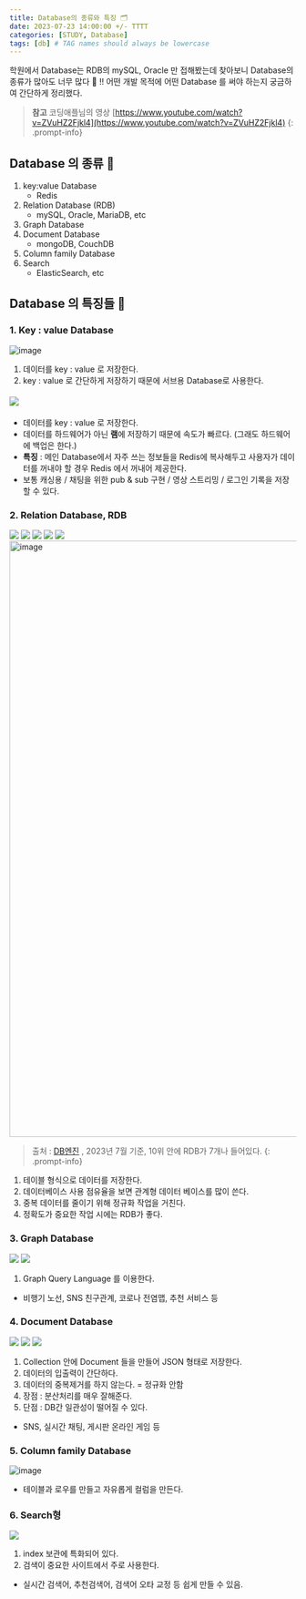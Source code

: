 ```yaml
---
title: Database의 종류와 특징 🗂️
date: 2023-07-23 14:00:00 +/- TTTT
categories: [STUDY, Database]
tags: [db] # TAG names should always be lowercase
---
```


학원에서 Database는 RDB의 mySQL, Oracle 만 접해봤는데 찾아보니 Database의 종류가 많아도 너무 많다 🤯 !!
어떤 개발 목적에 어떤 Database 를 써야 하는지 궁금하여 간단하게 정리했다.

> **참고**
> 코딩애플님의 영상 [https://www.youtube.com/watch?v=ZVuHZ2Fjkl4](https://www.youtube.com/watch?v=ZVuHZ2Fjkl4)
{: .prompt-info}

## Database 의 종류 📂
1. key:value Database
    - Redis
1. Relation Database (RDB)
    - mySQL, Oracle, MariaDB, etc
1. Graph Database
1. Document Database
    - mongoDB, CouchDB
1. Column family Database
1. Search 
    - ElasticSearch, etc

## Database 의 특징들 🎯
### 1. Key : value Database

![image](https://github.com/jeongjayun/jeongjayun.github.io/assets/116062065/79ab54b0-ecc1-4c13-8817-4a58f04ed670)

1. 데이터를 key : value 로 저장한다.
1. key : value 로 간단하게 저장하기 때문에 서브용 Database로 사용한다.

#### <img src="https://img.shields.io/badge/redis-DC382D?style=for-the-badge&logo=redis&logoColor=white">
- 데이터를 key : value 로 저장한다.
- 데이터를 하드웨어가 아닌 **램**에 저장하기 때문에 속도가 빠르다.
(그래도 하드웨어에 백업은 한다.)
- **특징** : 메인 Database에서 자주 쓰는 정보들을 Redis에 복사해두고 사용자가 데이터를 꺼내야 할 경우 Redis 에서 꺼내어 제공한다.
- 보통 캐싱용 / 채팅을 위한 pub & sub 구현 / 영상 스트리밍 / 로그인 기록을 저장할 수 있다.

### 2. Relation Database, RDB

<div align="left">
<img src="https://img.shields.io/badge/mysql-4479A1?style=for-the-badge&logo=mysql&logoColor=white">
<img src="https://img.shields.io/badge/oracle-F80000?style=for-the-badge&logo=oracle&logoColor=white">
<img src="https://img.shields.io/badge/mariadb-003545?style=for-the-badge&logo=mariadb&logoColor=white">
<img src="https://img.shields.io/badge/microsoftsqlserver-CC2927?style=for-the-badge&logo=microsoftsqlserver&logoColor=white">
<img src="https://img.shields.io/badge/postgresql-4169E1?style=for-the-badge&logo=postgresql&logoColor=white">
</div>

<img width="1047" alt="image" src="https://github.com/jeongjayun/jeongjayun.github.io/assets/116062065/a44e7806-6d79-42f9-a55d-33cfdaf29baa">

> 출처 : [DB엔진](https://db-engines.com/en/ranking) , 2023년 7월 기준, 10위 안에 RDB가 7개나 들어있다.
{: .prompt-info}

1. 테이블 형식으로 데이터를 저장한다.
1. 데이터베이스 사용 점유율을 보면 관계형 데이터 베이스를 많이 쓴다.
1. 중복 데이터를 줄이기 위해 정규화 작업을 거친다.
1. 정확도가 중요한 작업 시에는 RDB가 좋다.


### 3. Graph Database

<div align="left">
<img src="https://img.shields.io/badge/neo4j-4581C3?style=for-the-badge&logo=neo4j&logoColor=white">
<img src="https://img.shields.io/badge/microsoftazure-0078D4?style=for-the-badge&logo=microsoftazure&logoColor=white">
</div>

1. Graph Query Language 를 이용한다.
- 비행기 노선, SNS 친구관계, 코로나 전염맵, 추천 서비스 등

### 4. Document Database

<div align="left">
<img src="https://img.shields.io/badge/MongoDB-47A248?style=for-the-badge&logo=MongoDB&logoColor=white">
<img src="https://img.shields.io/badge/amazondynamodb-4053D6?style=for-the-badge&logo=amazondynamodb&logoColor=white">
<img src="https://img.shields.io/badge/apachecouchdb-E42528?style=for-the-badge&logo=apachecouchdb&logoColor=white">
</div>

1. Collection 안에 Document 들을 만들어 JSON 형태로 저장한다.
1. 데이터의 입출력이 간단하다.
1. 데이터의 중복제거를 하지 않는다. = 정규화 안함
1. 장점 : 분산처리를 매우 잘해준다.
1. 단점 : DB간 일관성이 떨어질 수 있다.
- SNS, 실시간 채팅, 게시판 온라인 게임 등


### 5. Column family Database

![image](https://github.com/jeongjayun/jeongjayun.github.io/assets/116062065/3049d09f-8428-4ad6-a9c9-ab239763838a)

- 테이블과 로우를 만들고 자유롭게 컬럼을 만든다.

### 6. Search형

<div align="left">
<img src="https://img.shields.io/badge/elasticsearch-005571?style=for-the-badge&logo=elasticsearch&logoColor=white">
</div>

1. index 보관에 특화되어 있다.
1. 검색이 중요한 사이트에서 주로 사용한다.
- 실시간 검색어, 추천검색어, 검색어 오타 교정 등 쉽게 만들 수 있음.
